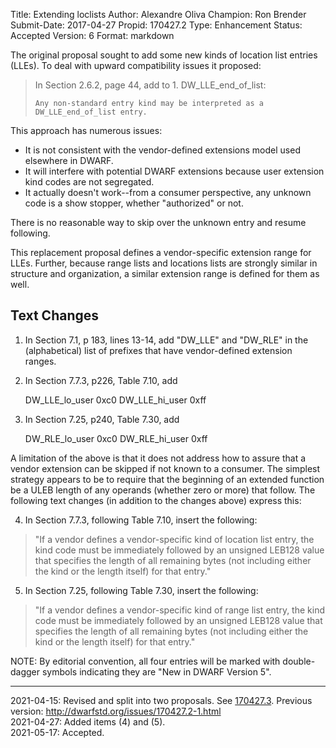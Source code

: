 Title:       Extending loclists
Author:      Alexandre Oliva
Champion:    Ron Brender
Submit-Date: 2017-04-27
Propid:      170427.2
Type:        Enhancement
Status:      Accepted
Version:     6
Format:      markdown

The original proposal sought to add some new kinds of location
list entries (LLEs). To deal with upward compatibility issues it
proposed:

>   In Section 2.6.2, page 44, add to 1. DW_LLE_end_of_list:
> 
>     Any non-standard entry kind may be interpreted as a
>     DW_LLE_end_of_list entry.

This approach has numerous issues:

  * It is not consistent with the vendor-defined extensions model
    used elsewhere in DWARF.
  * It will interfere with potential DWARF extensions because user
    extension kind codes are not segregated.
  * It actually doesn't work--from a consumer perspective, any
    unknown code is a show stopper, whether "authorized" or not.

There is no reasonable way to skip over the unknown entry and
resume following.

This replacement proposal defines a vendor-specific extension range
for LLEs. Further, because range lists and locations lists are
strongly similar in structure and organization, a similar extension
range is defined for them as well.

Text Changes
------------

1) In Section 7.1, p 183, lines 13-14, add "DW_LLE" and "DW_RLE"
in  the (alphabetical) list of prefixes that have vendor-defined
extension ranges.

2) In Section 7.7.3, p226, Table 7.10, add

    DW_LLE_lo_user    0xc0
    DW_LLE_hi_user    0xff


3) In Section 7.25, p240, Table 7.30, add

    DW_RLE_lo_user    0xc0
    DW_RLE_hi_user    0xff

A limitation of the above is that it does not address
how to assure that a vendor extension can be skipped if not known to a
consumer. The simplest strategy appears to be
to require that the beginning of an extended function be a ULEB length
of any operands (whether zero or more) that follow. The following
text changes (in addition to the changes above) express this:

4) In Section 7.7.3, following Table 7.10, insert the following:

> "If a vendor defines a vendor-specific kind of location list
> entry, the kind code must be immediately followed by an
> unsigned LEB128 value that specifies the length of all
> remaining bytes (not including either the kind or the length
> itself) for that entry."

5) In Section 7.25, following Table 7.30, insert the following:

> "If a vendor defines a vendor-specific kind of range list
> entry, the kind code must be immediately followed by an
> unsigned LEB128 value that specifies the length of all
> remaining bytes (not including either the kind or the length
> itself) for that entry."


NOTE: By editorial convention, all four entries will be marked with
double-dagger symbols indicating they are "New in DWARF Version 5".

---

2021-04-15:  Revised and split into two proposals.  See [170427.3](170427.3.html).
   Previous version: http://dwarfstd.org/issues/170427.2-1.html  
2021-04-27:  Added items (4) and (5).  
2021-05-17:  Accepted.
